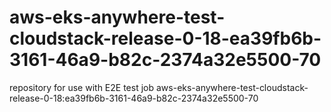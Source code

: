 # aws-eks-anywhere-test-cloudstack-release-0-18-ea39fb6b-3161-46a9-b82c-2374a32e5500-70
repository for use with E2E test job aws-eks-anywhere-test-cloudstack-release-0-18:ea39fb6b-3161-46a9-b82c-2374a32e5500-70
